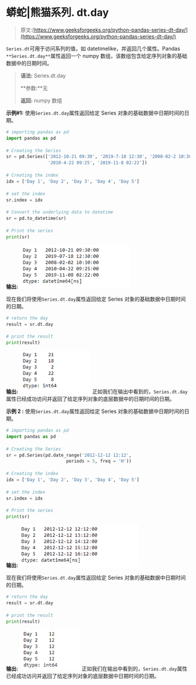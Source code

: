 # 蟒蛇|熊猫系列. dt.day

> 原文:[https://www.geeksforgeeks.org/python-pandas-series-dt-day/](https://www.geeksforgeeks.org/python-pandas-series-dt-day/)

`Series.dt`可用于访问系列的值，如 datetimelike，并返回几个属性。Pandas `**Series.dt.day**`属性返回一个 numpy 数组，该数组包含给定序列对象的基础数据中的日期时间。

> **语法:** Series.dt.day
> 
> **参数:**无
> 
> **返回:** numpy 数组

**示例#1:** 使用`Series.dt.day`属性返回给定 Series 对象的基础数据中日期时间的日期。

```py
# importing pandas as pd
import pandas as pd

# Creating the Series
sr = pd.Series(['2012-10-21 09:30', '2019-7-18 12:30', '2008-02-2 10:30',
                '2010-4-22 09:25', '2019-11-8 02:22'])

# Creating the index
idx = ['Day 1', 'Day 2', 'Day 3', 'Day 4', 'Day 5']

# set the index
sr.index = idx

# Convert the underlying data to datetime 
sr = pd.to_datetime(sr)

# Print the series
print(sr)
```

**输出:**
![](img/69f5bc982977eb6e463ef578e21a71f4.png)

现在我们将使用`Series.dt.day`属性返回给定 Series 对象的基础数据中日期时间的日期。

```py
# return the day
result = sr.dt.day

# print the result
print(result)
```

**输出:**
![](img/647ef1ee8b0d33f929a95bba825e64e5.png)
正如我们在输出中看到的，`Series.dt.day`属性已经成功访问并返回了给定序列对象的底层数据中的日期时间的日期。

**示例 2 :** 使用`Series.dt.day`属性返回给定 Series 对象的基础数据中日期时间的日期。

```py
# importing pandas as pd
import pandas as pd

# Creating the Series
sr = pd.Series(pd.date_range('2012-12-12 12:12', 
                       periods = 5, freq = 'H'))

# Creating the index
idx = ['Day 1', 'Day 2', 'Day 3', 'Day 4', 'Day 5']

# set the index
sr.index = idx

# Print the series
print(sr)
```

**输出:**
![](img/908e71bea04cea91346d089922a9b7ca.png)

现在我们将使用`Series.dt.day`属性返回给定 Series 对象的基础数据中日期时间的日期。

```py
# return the day
result = sr.dt.day

# print the result
print(result)
```

**输出:**
![](img/2ddd75d766836baa6e475af1d1734b45.png)
正如我们在输出中看到的，`Series.dt.day`属性已经成功访问并返回了给定序列对象的底层数据中日期时间的日期。